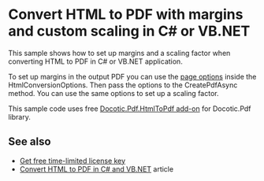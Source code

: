 # Convert HTML to PDF with margins and custom scaling in C# or VB.NET
This sample shows how to set up margins and a scaling factor when converting HTML to PDF in C# or VB.NET application.

To set up margins in the output PDF you can use the [page options](https://bitmiracle.com/pdf-library/api/htmltopdf/pdfpageoptions) inside the HtmlConversionOptions. Then pass the options to the CreatePdfAsync method. You can use the same options to set up a scaling factor.

This sample code uses free [Docotic.Pdf.HtmlToPdf add-on](https://www.nuget.org/packages/BitMiracle.Docotic.Pdf.HtmlToPdf/) for Docotic.Pdf library.

## See also
* [Get free time-limited license key](https://bitmiracle.com/pdf-library/download)
* [Convert HTML to PDF in C# and VB.NET](https://bitmiracle.com/pdf-library/html-pdf/convert) article